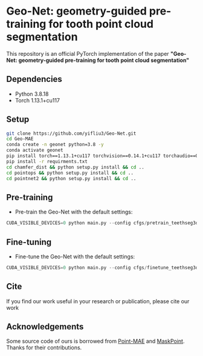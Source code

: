 # Geo-Net: geometry-guided pre-training for tooth point cloud segmentation
This repository is an official PyTorch implementation of the paper **"Geo-Net: geometry-guided pre-training for tooth point cloud segmentation"**


## Dependencies
* Python 3.8.18
* Torch 1.13.1+cu117


## Setup
```bash
git clone https://github.com/yifliu3/Geo-Net.git
cd Geo-MAE
conda create -n geonet python=3.8 -y
conda activate geonet
pip install torch==1.13.1+cu117 torchvision==0.14.1+cu117 torchaudio==0.13.1 --extra-index-url https://download.pytorch.org/whl/cu117
pip install -r requirments.txt
cd chamfer_dist && python setup.py install && cd ..
cd pointops && python setup.py install && cd ..
cd pointnet2 && python setup.py install && cd ..
```
## Pre-training 
* Pre-train the Geo-Net with the default settings:
```python
CUDA_VISIBLE_DEVICES=0 python main.py --config cfgs/pretrain_teethseg3d.yaml --exp_name pretrain_teethseg
```

## Fine-tuning 
* Fine-tune the Geo-Net with the default settings:
```python
CUDA_VISIBLE_DEVICES=0 python main.py --config cfgs/finetune_teethseg3d.yaml --exp_name scratch_teethseg --val_freq 5 --finetune_model 
```

## Cite
If you find our work useful in your research or publication, please cite our work


## Acknowledgements
Some source code of ours is borrowed from [Point-MAE](https://github.com/graphdeco-inria/gaussian-splatting) and [MaskPoint](https://github.com/WisconsinAIVision/MaskPoint). Thanks for their contributions. 


